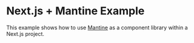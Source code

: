 # Next.js + Mantine Example

This example shows how to use [Mantine](https://github.com/mantinedev/mantine) as a component library within a Next.js project.

